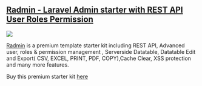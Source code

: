 ## [Radmin - Laravel Admin starter with REST API User Roles Permission](https://codecanyon.net/item/laravel-admin-template-roles-permission-editable-datatables/26005211)
<img src="https://github.com/RakibDevs/Radmin-Laravel-Admin-starter-with-REST-API-User-Roles-Permission/blob/main/radmin.jpg">


[Radmin](https://codecanyon.net/item/laravel-admin-template-roles-permission-editable-datatables/26005211) is a premium template starter kit including REST API, Advanced user, roles & permission management , Serverside Datatable, Datatable Edit and Export( CSV, EXCEL, PRINT, PDF, COPY),Cache Clear, XSS protection and many more features.

Buy this premium starter kit [here](https://codecanyon.net/item/laravel-admin-template-roles-permission-editable-datatables/26005211)

